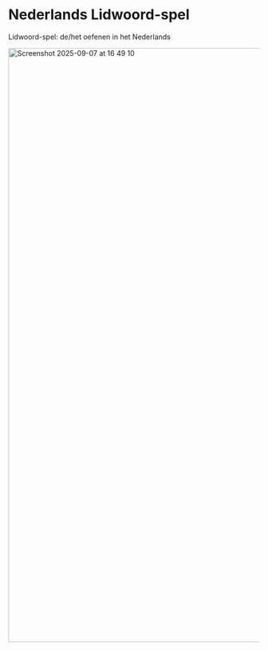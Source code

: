 # Nederlands Lidwoord-spel

Lidwoord-spel: de/het oefenen in het Nederlands

<img width="1556" height="1192" alt="Screenshot 2025-09-07 at 16 49 10" src="https://github.com/user-attachments/assets/50b32796-f96d-4e3d-ab9b-cd516d13387d" />
